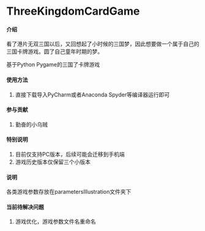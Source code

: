 # ThreeKingdomCardGame

#### 介绍
看了港片无双三国以后，又回想起了小时候的三国梦，因此想要做一个属于自己的三国卡牌游戏。圆了自己童年时期的梦。

基于Python Pygame的三国了卡牌游戏

#### 使用方法

1.  直接下载导入PyCharm或者Anaconda Spyder等编译器运行即可

#### 参与贡献

1.  勤奋的小乌贼

#### 特别说明
1. 目前仅支持PC版本，后续可能会迁移到手机端
2. 游戏历史版本仅保留三个小版本


#### 说明
各类游戏参数存放在parametersIllustration文件夹下


#### 当前待解决问题
1. 游戏优化，游戏参数文件名重命名
